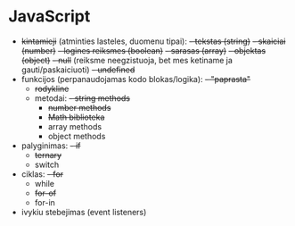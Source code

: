 # JavaScript

- ~~kintamieji~~ (atminties lasteles, duomenu tipai):
  ~~- tekstas (string)~~
  ~~- skaiciai (number)~~
  ~~- logines reiksmes (boolean)~~
  ~~- sarasas (array)~~
  ~~- objektas (object)~~
  ~~- null~~ (reiksme neegzistuoja, bet mes ketiname ja gauti/paskaiciuoti)
  ~~- undefined~~
- funkcijos (perpanaudojamas kodo blokas/logika):
  ~~- "paprasta"~~
  - ~~rodykline~~
  - metodai:
    ~~- string methods~~
    - ~~number methods~~
    - ~~Math biblioteka~~
    - array methods
    - object methods
- palyginimas:
  ~~- if~~
  - ~~ternary~~
  - switch
- ciklas:
  ~~- for~~
  - while
  - ~~for-of~~
  - for-in
- ivykiu stebejimas (event listeners)
